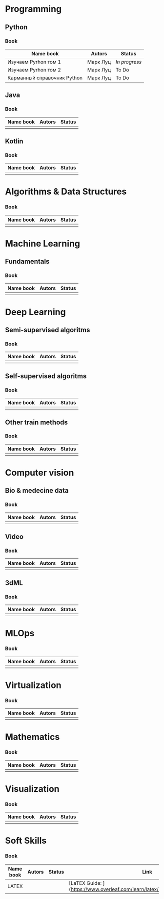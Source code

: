 # Programming
## Python
### Book
|Name book | Autors | Status |
|----------|--------|--------|
|Изучаем Pyrhon том 1 | Марк Луц | *In progress*|
|Изучаем Pyrhon том 2 | Марк Луц | To Do |
|Карманный справочник Python | Марк Луц | To Do |
## Java
### Book
|Name book | Autors | Status |
|----------|--------|--------|
| |  | |
## Kotlin
### Book
|Name book | Autors | Status |
|----------|--------|--------|
| |  | |
# Algorithms & Data Structures
### Book
|Name book | Autors | Status |
|----------|--------|--------|
| |  | |
# Machine Learning
## Fundamentals
### Book
|Name book | Autors | Status |
|----------|--------|--------|
| |  | |
# Deep Learning
## Semi-supervised algoritms
### Book
|Name book | Autors | Status |
|----------|--------|--------|
| |  | |
## Self-supervised algoritms
### Book
|Name book | Autors | Status |
|----------|--------|--------|
| |  | |
## Other train methods
### Book
|Name book | Autors | Status |
|----------|--------|--------|
| |  | |
# Computer vision
## Bio & medecine data
### Book
|Name book | Autors | Status |
|----------|--------|--------|
| |  | |
## Video
### Book
|Name book | Autors | Status |
|----------|--------|--------|
| |  | |
## 3dML
### Book
|Name book | Autors | Status |
|----------|--------|--------|
| |  | |
# MLOps
### Book
|Name book | Autors | Status |
|----------|--------|--------|
| |  | |
# Virtualization
### Book
|Name book | Autors | Status |
|----------|--------|--------|
| |  | |
# Mathematics
### Book
|Name book | Autors | Status |
|----------|--------|--------|
| |  | |
# Visualization
### Book
|Name book | Autors | Status |
|----------|--------|--------|
| |  | |
# Soft Skills
### Book
|Name book | Autors | Status | Link |
|----------|--------|--------|------|
| LATEX|  | | [LaTEX Guide: ] (https://www.overleaf.com/learn/latex/Learn_LaTeX_in_30_minutes) |
